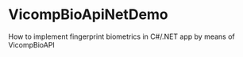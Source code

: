 # VicompBioApiNetDemo
How to implement fingerprint biometrics in C#/.NET app by means of VicompBioAPI
